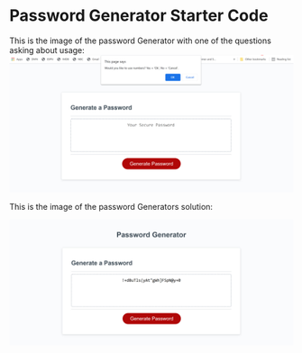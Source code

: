 # Password Generator Starter Code

This is the image of the password Generator with one of the questions asking about usage:
<img src= "./assets/Image102.jpg">

This is the image of the password Generators solution:

<img src= "./assets/Image101.jpg">


